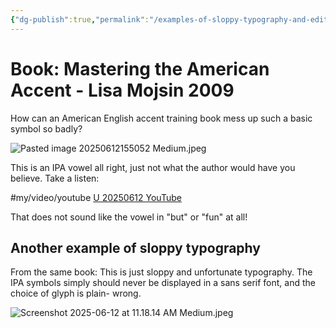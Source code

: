 ```yaml
---
{"dg-publish":true,"permalink":"/examples-of-sloppy-typography-and-editing-a-phonetic-book-of-all-books/","noteIcon":"2"}
---
```



# Book: Mastering the American Accent - Lisa Mojsin 2009

How can an American English accent training book mess up such a basic symbol so badly?

![Pasted image 20250612155052 Medium.jpeg](/img/user/_attachments/_OB/Pasted%20image%2020250612155052%20Medium.jpeg)

This is an IPA vowel all right, just not what the author would have you believe. Take a listen:

#my/video/youtube 
[U 20250612 YouTube](https://www.youtube.com/watch?v=Vq9QU4Tq3J8)

That does not sound like the vowel in "but" or "fun" at all!
## Another example of sloppy typography

From the same book: This is just sloppy and unfortunate typography. The IPA symbols simply should never be displayed in a sans serif font, and the choice of glyph is plain- wrong.

![Screenshot 2025-06-12 at 11.18.14 AM Medium.jpeg](/img/user/_attachments/_OB/Screenshot%202025-06-12%20at%2011.18.14%20AM%20Medium.jpeg)